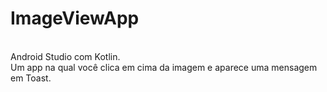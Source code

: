 # ImageViewApp
<BR>Android Studio com Kotlin.
<BR>Um app na qual você clica em cima da imagem e aparece uma mensagem em Toast.  
